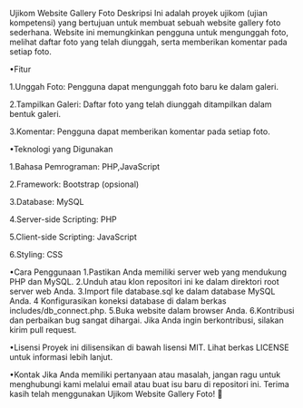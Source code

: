 Ujikom Website Gallery Foto
Deskripsi
Ini adalah proyek ujikom (ujian kompetensi) yang bertujuan untuk membuat sebuah website gallery foto sederhana. Website ini memungkinkan pengguna untuk mengunggah foto, melihat daftar foto yang telah diunggah, serta memberikan komentar pada setiap foto.

•Fitur

1.Unggah Foto: Pengguna dapat mengunggah foto baru ke dalam galeri.

2.Tampilkan Galeri: Daftar foto yang telah diunggah ditampilkan dalam bentuk galeri.

3.Komentar: Pengguna dapat memberikan komentar pada setiap foto.

•Teknologi yang Digunakan

1.Bahasa Pemrograman: PHP,JavaScript

2.Framework: Bootstrap (opsional)

3.Database: MySQL

4.Server-side Scripting: PHP

5.Client-side Scripting: JavaScript

6.Styling: CSS

•Cara Penggunaan
1.Pastikan Anda memiliki server web yang mendukung PHP dan MySQL.
2.Unduh atau klon repositori ini ke dalam direktori root server web Anda.
3.Import file database.sql ke dalam database MySQL Anda.
4 Konfigurasikan koneksi database di dalam berkas includes/db_connect.php.
5.Buka website dalam browser Anda.
6.Kontribusi dan perbaikan bug sangat dihargai. Jika Anda ingin berkontribusi, silakan kirim pull request.

•Lisensi
Proyek ini dilisensikan di bawah lisensi MIT. Lihat berkas LICENSE untuk informasi lebih lanjut.

•Kontak
Jika Anda memiliki pertanyaan atau masalah, jangan ragu untuk menghubungi kami melalui email atau buat isu baru di repositori ini.
Terima kasih telah menggunakan Ujikom Website Gallery Foto! 📸

